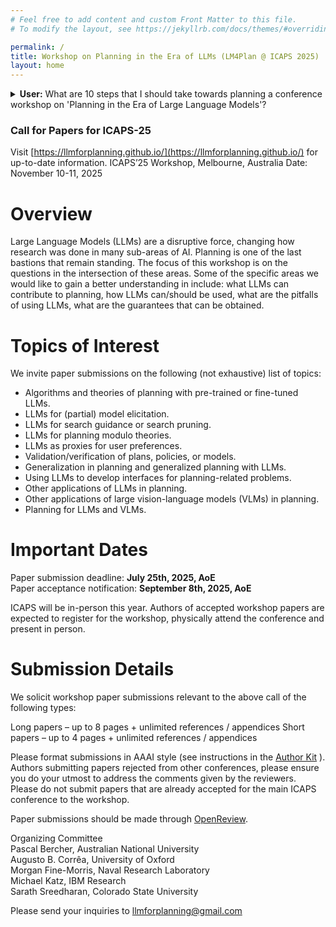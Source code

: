 ```yaml
---
# Feel free to add content and custom Front Matter to this file.
# To modify the layout, see https://jekyllrb.com/docs/themes/#overriding-theme-defaults

permalink: /
title: Workshop on Planning in the Era of LLMs (LM4Plan @ ICAPS 2025)
layout: home
---
```


<details>
  <summary><strong>User:</strong> What are 10 steps that I should take towards planning a conference workshop on 'Planning in the Era of Large Language Models'?
  </summary>
 
<br>
 <strong>GPT4:</strong> Organizing a conference workshop on "Planning in the Era of Large Language Models" is an exciting endeavor. The topic is increasingly relevant, and there's a lot to consider both in terms of content and logistics. Here's a 10-step plan to get you started:

<br><br>Step 1: Clearly Define Objectives and Scope<br>
Start by identifying the objectives you want the workshop to achieve. Is it an academic forum, a practical skills-building workshop, or a networking event? The scope could range from ethical considerations to technical aspects, or could encompass all of these.

<br><br>Step 2: Identify Your Target Audience<br>
Who would benefit the most from your workshop? Academics, industry professionals, or students? The audience you target will inform many of your subsequent decisions, from speakers to the types of activities and presentations.

<br><br>Step 3: Assemble a Team<br>
Organizing a workshop is a complex task that usually requires a team. This may include co-chairs, volunteers, and administrative support. You'll need people to handle logistics, outreach, content creation, and day-of-event activities.

<br><br>Step 4: Secure Funding and Sponsorships<br>
The financial aspect is critical. You'll need to prepare a budget that includes venue costs, speakers' fees (if applicable), catering, equipment rentals, and marketing. Sponsorships can help cover some of these costs and add credibility to your event.

<br><br>Step 5: Decide on a Date and Location<br>
Choose a date that doesn't conflict with other major events in the same field. The location should be convenient for your target audience. Due to the global relevance of large language models, consider also offering a virtual participation option.

<br><br>Step 6: Call for Speakers and Topics<br>
Put out a call for papers or speakers, depending on the format of your workshop. You may also personally invite key figures in the field. Decide on the type of content you want (e.g., lectures, panel discussions, hands-on sessions).

<br><br>Step 7: Promote the Event<br>
Use social media, academic journals, and community outreach to promote the event. You could also partner with universities, companies, and online forums to get the word out.

<br><br>Step 8: Review Submissions and Confirm Speakers<br>
If you've called for papers or speaker proposals, you'll need a review process. This may involve peer reviews or an advisory committee. Confirm your speakers well in advance and provide them with any logistical information they may need.

<br><br>Step 9: Logistics and Rehearsal<br>
Prepare all the logistical details such as registration, badges, technical setup, and any workshop materials. If possible, do a dry run a day before the workshop to ensure that everything runs smoothly.

<br><br>Step 10: Conduct the Workshop and Collect Feedback<br>
On the day of the event, make sure you have a team to manage different aspects, from registration to managing Q&A sessions. After the event, send out surveys to collect feedback for future improvements.

<br><br>Remember to document the proceedings and share them with participants afterward, and perhaps consider publishing a summary or report to reach a wider audience and contribute to the field.

</details>


### Call for Papers for ICAPS-25
Visit [https://llmforplanning.github.io/](https://llmforplanning.github.io/) for up-to-date information.
ICAPS’25 Workshop,
Melbourne, Australia
Date: November 10-11, 2025

# Overview
Large Language Models (LLMs) are a disruptive force, changing how research was done in many sub-areas of AI. Planning is one of the last bastions that remain standing. The focus of this workshop is on the questions in the intersection of these areas. Some of the specific areas we would like to gain a better understanding in include: what LLMs can contribute to planning, how LLMs can/should be used, what are the pitfalls of using LLMs, what are the guarantees that can be obtained.

# Topics of Interest
We invite paper submissions on the following (not exhaustive) list of topics:

* Algorithms and theories of planning with pre-trained or fine-tuned LLMs.
* LLMs for (partial) model elicitation.
* LLMs for search guidance or search pruning.
* LLMs for planning modulo theories.
* LLMs as proxies for user preferences.
* Validation/verification of plans, policies, or models.
* Generalization in planning and generalized planning with LLMs.
* Using LLMs to develop interfaces for planning-related problems.
* Other applications of LLMs in planning.
* Other applications of large vision-language models (VLMs) in planning.
* Planning for LLMs and VLMs.

# Important Dates
Paper submission deadline: **July 25th, 2025, AoE**  
Paper acceptance notification: **September 8th, 2025, AoE**  

ICAPS will be in-person this year. Authors of accepted workshop papers are expected to register for the workshop, physically attend the conference and present in person.


# Submission Details
We solicit workshop paper submissions relevant to the above call of the following types:

Long papers – up to 8 pages + unlimited references / appendices
Short papers – up to 4 pages + unlimited references / appendices

Please format submissions in AAAI style (see instructions in the [Author Kit](https://aaai.org/authorkit25) ). Authors submitting papers rejected from other conferences, please ensure you do your utmost to address the comments given by the reviewers. Please do not submit papers that are already accepted for the main ICAPS conference to the workshop.



Paper submissions should be made through [OpenReview](https://openreview.net/group?id=AAAI.org/2025/Workshop/LM4Plan).

Organizing Committee  
Pascal Bercher, Australian National University  
Augusto B. Corrêa, University of Oxford  
Morgan Fine-Morris, Naval Research Laboratory  
Michael Katz, IBM Research  
Sarath Sreedharan, Colorado State University  

Please send your inquiries to [llmforplanning@gmail.com](mailto:llmforplanning@gmail.com)
